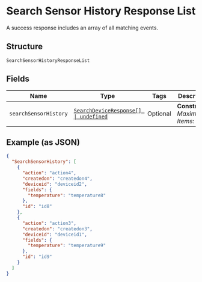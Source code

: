 
# Search Sensor History Response List

A success response includes an array of all matching events.

## Structure

`SearchSensorHistoryResponseList`

## Fields

| Name | Type | Tags | Description |
|  --- | --- | --- | --- |
| `searchSensorHistory` | [`SearchDeviceResponse[] \| undefined`](../../doc/models/search-device-response.md) | Optional | **Constraints**: *Maximum Items*: `100` |

## Example (as JSON)

```json
{
  "SearchSensorHistory": [
    {
      "action": "action4",
      "createdon": "createdon4",
      "deviceid": "deviceid2",
      "fields": {
        "temperature": "temperature8"
      },
      "id": "id8"
    },
    {
      "action": "action3",
      "createdon": "createdon3",
      "deviceid": "deviceid1",
      "fields": {
        "temperature": "temperature9"
      },
      "id": "id9"
    }
  ]
}
```


